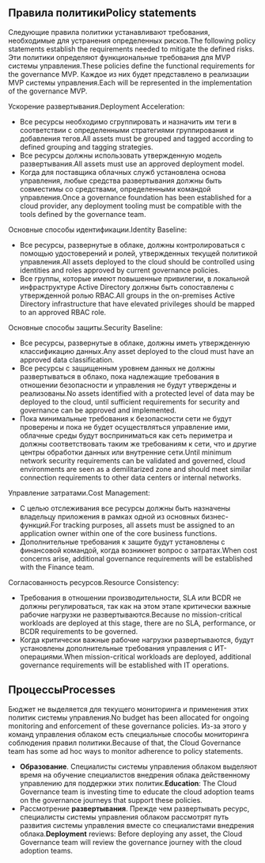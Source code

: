 <!-- TEMPLATE FILE - DO NOT ADD METADATA -->

## <a name="policy-statements"></a><span data-ttu-id="5b0ba-101">Правила политики</span><span class="sxs-lookup"><span data-stu-id="5b0ba-101">Policy statements</span></span>

<span data-ttu-id="5b0ba-102">Следующие правила политики устанавливают требования, необходимые для устранения определенных рисков.</span><span class="sxs-lookup"><span data-stu-id="5b0ba-102">The following policy statements establish the requirements needed to mitigate the defined risks.</span></span> <span data-ttu-id="5b0ba-103">Эти политики определяют функциональные требования для MVP системы управления.</span><span class="sxs-lookup"><span data-stu-id="5b0ba-103">These policies define the functional requirements for the governance MVP.</span></span> <span data-ttu-id="5b0ba-104">Каждое из них будет представлено в реализации MVP системы управления.</span><span class="sxs-lookup"><span data-stu-id="5b0ba-104">Each will be represented in the implementation of the governance MVP.</span></span>

<span data-ttu-id="5b0ba-105">Ускорение развертывания.</span><span class="sxs-lookup"><span data-stu-id="5b0ba-105">Deployment Acceleration:</span></span>

- <span data-ttu-id="5b0ba-106">Все ресурсы необходимо сгруппировать и назначить им теги в соответствии с определенными стратегиями группирования и добавления тегов.</span><span class="sxs-lookup"><span data-stu-id="5b0ba-106">All assets must be grouped and tagged according to defined grouping and tagging strategies.</span></span>
- <span data-ttu-id="5b0ba-107">Все ресурсы должны использовать утвержденную модель развертывания.</span><span class="sxs-lookup"><span data-stu-id="5b0ba-107">All assets must use an approved deployment model.</span></span>
- <span data-ttu-id="5b0ba-108">Когда для поставщика облачных служб установлена основа управления, любые средства развертывания должны быть совместимы со средствами, определенными командой управления.</span><span class="sxs-lookup"><span data-stu-id="5b0ba-108">Once a governance foundation has been established for a cloud provider, any deployment tooling must be compatible with the tools defined by the governance team.</span></span>

<span data-ttu-id="5b0ba-109">Основные способы идентификации.</span><span class="sxs-lookup"><span data-stu-id="5b0ba-109">Identity Baseline:</span></span>

- <span data-ttu-id="5b0ba-110">Все ресурсы, развернутые в облаке, должны контролироваться с помощью удостоверений и ролей, утвержденных текущей политикой управления.</span><span class="sxs-lookup"><span data-stu-id="5b0ba-110">All assets deployed to the cloud should be controlled using identities and roles approved by current governance policies.</span></span>
- <span data-ttu-id="5b0ba-111">Все группы, которые имеют повышенные привилегии, в локальной инфраструктуре Active Directory должны быть сопоставлены с утвержденной ролью RBAC.</span><span class="sxs-lookup"><span data-stu-id="5b0ba-111">All groups in the on-premises Active Directory infrastructure that have elevated privileges should be mapped to an approved RBAC role.</span></span>

<span data-ttu-id="5b0ba-112">Основные способы защиты.</span><span class="sxs-lookup"><span data-stu-id="5b0ba-112">Security Baseline:</span></span>

- <span data-ttu-id="5b0ba-113">Все ресурсы, развернутые в облаке, должны иметь утвержденную классификацию данных.</span><span class="sxs-lookup"><span data-stu-id="5b0ba-113">Any asset deployed to the cloud must have an approved data classification.</span></span>
- <span data-ttu-id="5b0ba-114">Все ресурсы с защищенным уровнем данных не должны развертываться в облако, пока надлежащие требования в отношении безопасности и управления не будут утверждены и реализованы.</span><span class="sxs-lookup"><span data-stu-id="5b0ba-114">No assets identified with a protected level of data may be deployed to the cloud, until sufficient requirements for security and governance can be approved and implemented.</span></span>
- <span data-ttu-id="5b0ba-115">Пока минимальные требования к безопасности сети не будут проверены и пока не будет осуществляться управление ими, облачные среды будут восприниматься как сеть периметра и должны соответствовать таким же требованиям к сети, что и другие центры обработки данных или внутренние сети.</span><span class="sxs-lookup"><span data-stu-id="5b0ba-115">Until minimum network security requirements can be validated and governed, cloud environments are seen as a demilitarized zone and should meet similar connection requirements to other data centers or internal networks.</span></span>

<span data-ttu-id="5b0ba-116">Управление затратами.</span><span class="sxs-lookup"><span data-stu-id="5b0ba-116">Cost Management:</span></span>

- <span data-ttu-id="5b0ba-117">С целью отслеживания все ресурсы должны быть назначены владельцу приложения в рамках одной из основных бизнес-функций.</span><span class="sxs-lookup"><span data-stu-id="5b0ba-117">For tracking purposes, all assets must be assigned to an application owner within one of the core business functions.</span></span>
- <span data-ttu-id="5b0ba-118">Дополнительные требования к защите будут установлены с финансовой командой, когда возникнет вопрос о затратах.</span><span class="sxs-lookup"><span data-stu-id="5b0ba-118">When cost concerns arise, additional governance requirements will be established with the Finance team.</span></span>

<span data-ttu-id="5b0ba-119">Согласованность ресурсов.</span><span class="sxs-lookup"><span data-stu-id="5b0ba-119">Resource Consistency:</span></span>

- <span data-ttu-id="5b0ba-120">Требования в отношении производительности, SLA или BCDR не должны регулироваться, так как на этом этапе критически важные рабочие нагрузки не развертываются.</span><span class="sxs-lookup"><span data-stu-id="5b0ba-120">Because no mission-critical workloads are deployed at this stage, there are no SLA, performance, or BCDR requirements to be governed.</span></span>
- <span data-ttu-id="5b0ba-121">Когда критически важные рабочие нагрузки развертываются, будут установлены дополнительные требования управления с ИТ-операциями.</span><span class="sxs-lookup"><span data-stu-id="5b0ba-121">When mission-critical workloads are deployed, additional governance requirements will be established with IT operations.</span></span>

## <a name="processes"></a><span data-ttu-id="5b0ba-122">Процессы</span><span class="sxs-lookup"><span data-stu-id="5b0ba-122">Processes</span></span>

<span data-ttu-id="5b0ba-123">Бюджет не выделяется для текущего мониторинга и применения этих политик системы управления.</span><span class="sxs-lookup"><span data-stu-id="5b0ba-123">No budget has been allocated for ongoing monitoring and enforcement of these governance policies.</span></span> <span data-ttu-id="5b0ba-124">Из-за этого у команд управления облаком есть специальные способы мониторинга соблюдения правил политики.</span><span class="sxs-lookup"><span data-stu-id="5b0ba-124">Because of that, the Cloud Governance team has some ad hoc ways to monitor adherence to policy statements.</span></span>

- <span data-ttu-id="5b0ba-125">**Образование**. Специалисты системы управления облаком выделяют время на обучение специалистов внедрения облака действенному управлению для поддержки этих политик.</span><span class="sxs-lookup"><span data-stu-id="5b0ba-125">**Education**: The Cloud Governance team is investing time to educate the cloud adoption teams on the governance journeys that support these policies.</span></span>
- <span data-ttu-id="5b0ba-126">Рассмотрение **развертывания**. Прежде чем развертывать ресурс, специалисты системы управления облаком рассмотрят путь развития системы управления вместе со специалистами внедрения облака.</span><span class="sxs-lookup"><span data-stu-id="5b0ba-126">**Deployment** reviews: Before deploying any asset, the Cloud Governance team will review the governance journey with the cloud adoption teams.</span></span>
